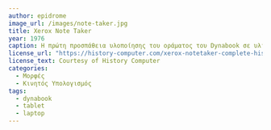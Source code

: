 ```yaml
---
author: epidrome
image_url: /images/note-taker.jpg
title: Xerox Note Taker 
year: 1976
caption: Η πρώτη προσπάθεια υλοποίησης του οράματος του Dynabook σε υλικό πήρε την μορφή του Note Taker, ο οποίος είχε το μέγεθος μεγάλης βαλίτσας με το πληκτρολόγιο να κλειδώνει πάνω στην κεντρική μονάδα, ώστε να μπορεί να μεταφερθεί. Αν και αυτή η υλοποίηση δεν βγήκε στην παραγωγή, η σχεδίαση του επηρέασε την σχεδίαση των Osborne, Compaq που ακολούθησαν μερικά χρόνια αργότερα. 
license_url: "https://history-computer.com/xerox-notetaker-complete-history-of-the-xerox-notetaker-computer/" 
license_text: Courtesy of History Computer 
categories:
  - Μορφές
  - Κινητός Υπολογισμός
tags:
  - dynabook
  - tablet
  - laptop
---
```

